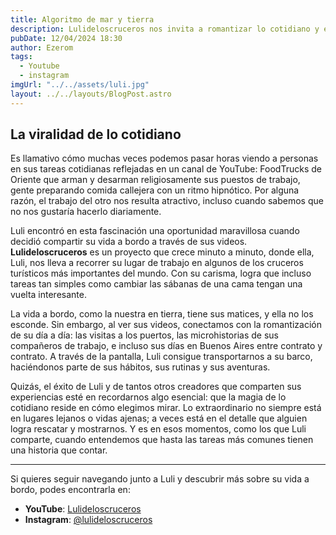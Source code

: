 ```yaml
---
title: Algoritmo de mar y tierra
description: Lulideloscruceros nos invita a romantizar lo cotidiano y encontrar lo extraordinario en cada detalle.
pubDate: 12/04/2024 18:30
author: Ezerom
tags:
  - Youtube
  - instagram
imgUrl: "../../assets/luli.jpg"
layout: ../../layouts/BlogPost.astro
---
```


## La viralidad de lo cotidiano

Es llamativo cómo muchas veces podemos pasar horas viendo a personas en sus tareas cotidianas reflejadas en un canal de YouTube: FoodTrucks de Oriente que arman y desarman religiosamente sus puestos de trabajo, gente preparando comida callejera con un ritmo hipnótico. Por alguna razón, el trabajo del otro nos resulta atractivo, incluso cuando sabemos que no nos gustaría hacerlo diariamente.

Luli encontró en esta fascinación una oportunidad maravillosa cuando decidió compartir su vida a bordo a través de sus videos. **Lulideloscruceros** es un proyecto que crece minuto a minuto, donde ella, Luli, nos lleva a recorrer su lugar de trabajo en algunos de los cruceros turísticos más importantes del mundo. Con su carisma, logra que incluso tareas tan simples como cambiar las sábanas de una cama tengan una vuelta interesante.

La vida a bordo, como la nuestra en tierra, tiene sus matices, y ella no los esconde. Sin embargo, al ver sus videos, conectamos con la romantización de su día a día: las visitas a los puertos, las microhistorias de sus compañeros de trabajo, e incluso sus días en Buenos Aires entre contrato y contrato. A través de la pantalla, Luli consigue transportarnos a su barco, haciéndonos parte de sus hábitos, sus rutinas y sus aventuras.

Quizás, el éxito de Luli y de tantos otros creadores que comparten sus experiencias esté en recordarnos algo esencial: que la magia de lo cotidiano reside en cómo elegimos mirar. Lo extraordinario no siempre está en lugares lejanos o vidas ajenas; a veces está en el detalle que alguien logra rescatar y mostrarnos. Y es en esos momentos, como los que Luli comparte, cuando entendemos que hasta las tareas más comunes tienen una historia que contar.

---

Si quieres seguir navegando junto a Luli y descubrir más sobre su vida a bordo, podes encontrarla en:

- **YouTube**: [Lulideloscruceros](https://www.youtube.com/lulideloscruceros)
- **Instagram**: [@lulideloscruceros](https://www.instagram.com/lulideloscruceros)
